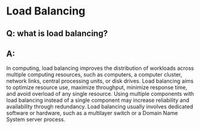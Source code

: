 # Load Balancing

## Q: what is load balancing?

## A: 
In computing, load balancing improves the distribution of workloads across multiple computing resources, such as computers, a computer cluster, network links, central processing units, or disk drives. Load balancing aims to optimize resource use, maximize throughput, minimize response time, and avoid overload of any single resource. Using multiple components with load balancing instead of a single component may increase reliability and availability through redundancy. Load balancing usually involves dedicated software or hardware, such as a multilayer switch or a Domain Name System server process.


